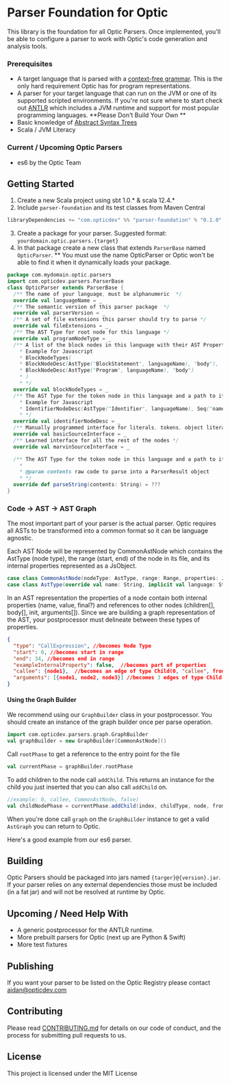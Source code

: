 # Parser Foundation for Optic

This library is the foundation for all Optic Parsers. Once implemented, you'll be able to configure a parser to work with Optic's code generation and analysis tools.

### Prerequisites

* A target language that is parsed with a [context-free grammar](https://www.cs.rochester.edu/~nelson/courses/csc_173/grammars/cfg.html). This is the only hard requirement Optic has for program representations. 
* A parser for your target language that can run on the JVM or one of its supported scripted environments. If you're not sure where to start check out [ANTLR](https://github.com/antlr/antlr4/blob/master/README.md) which includes a JVM runtime and support for most popular programming languages. **Please Don't Build Your Own **
* Basic knowledge of [Abstract Syntax Trees](https://en.wikipedia.org/wiki/Abstract_syntax_tree)
* Scala / JVM Literacy

### Current / Upcoming Optic Parsers
* es6 by the Optic Team

## Getting Started

1. Create a new Scala project using sbt 1.0.* & scala 12.4.*
2. Include `parser-foundation` and its test classes from Maven Central 
```scala
libraryDependencies += "com.opticdev" %% "parser-foundation" % "0.1.0"
```
3. Create a package for your parser. Suggested format: `yourdomain.optic.parsers.{target}`
4. In that package create a new class that extends `ParserBase` named `OpticParser`. ** You must use the name OpticParser or Optic won't be able to find it when it dynamically loads your package. 
```scala
package com.mydomain.optic.parsers
import com.opticdev.parsers.ParserBase
class OpticParser extends ParserBase {
  /** The name of your language, must be alphanumeric  */
  override val languageName = _
  /** The semantic version of this parser package  */
  override val parserVersion = _
  /** A set of file extensions this parser should try to parse */
  override val fileExtensions = _
  /** The AST Type for root node for this language */
  override val programNodeType = _
  /** A list of the block nodes in this language with their AST Property Path to children
    * Example for Javascript
    * BlockNodeTypes(
    * BlockNodeDesc(AstType("BlockStatement", languageName), "body"),
    * BlockNodeDesc(AstType("Program", languageName), "body")
    * )
    * */
  override val blockNodeTypes = _
  /** The AST Type for the token node in this language and a path to its value
    * Example for Javascript
    * IdentifierNodeDesc(AstType("Identifier", languageName), Seq("name"))
    * */
  override val identifierNodeDesc = _
  /** Manually programmed interface for literals, tokens, object literals & arrays */
  override val basicSourceInterface = _
  /** Learned interface for all the rest of the nodes */
  override val marvinSourceInterface = _

  /** The AST Type for the token node in this language and a path to its value
    *
    * @param contents raw code to parse into a ParserResult object
    * */
  override def parseString(contents: String) = ???
}

```
### Code -> AST -> AST Graph
The most important part of your parser is the actual parser. Optic requires all ASTs to be transformed into a common format so it can be language agnostic.

Each AST Node will be represented by CommonAstNode which contains the AstType (node type), the range (start, end) of the node in its file, and its internal properties represented as a JsObject. 
```scala
case class CommonAstNode(nodeType: AstType, range: Range, properties: JsObject)
case class AstType(override val name: String, implicit val language: String) extends NodeType
```
In an AST representation the properties of a node contain both internal properties (name, value, final?) and references to other nodes (children[], body[], init, arguments[]). Since we are building a graph representation of the AST, your postprocessor must delineate between these types of properties. 
```json
{
  "type": "CallExpression", //becomes Node Type
  "start": 0, //becomes start in range
  "end": 34, //becomes end in range
  "exampleInternalProperty": false,  //becomes part of properties 
  "callee": {node1},  //becomes an edge of type Child(0, "callee", fromArray=false)
  "arguments": [{node1, node2, node3}] //becomes 3 edges of type Child(index, "callee", fromArray=true)
}
```  

#### Using the Graph Builder
We recommend using our `GraphBuilder` class in your postprocessor. You should create an instance of the graph builder once per parse operation.  
```scala
import com.opticdev.parsers.graph.GraphBuilder
val graphBuilder = new GraphBuilder[CommonAstNode]()
```
Call `rootPhase` to get a reference to the entry point for the file
```scala
val currentPhase = graphBuilder.rootPhase
```

To add children to the node call `addChild`. This returns an instance for the child you just inserted that you can also call `addChild` on.  
```scala
//example: 0, callee, CommonAstNode, false)
val childNodePhase = currentPhase.addChild(index, childType, node, fromArray)
```

When you're done call `graph` on the `GraphBuilder` instance to get a valid `AstGraph` you can return to Optic. 

Here's a good example from our es6 parser.  

## Building
Optic Parsers should be packaged into jars named `{targer}@{version}.jar`. If your parser relies on any external dependencies those must be included (in a fat jar) and will not be resolved at runtime by Optic. 

## Upcoming / Need Help With
* A generic postprocessor for the ANTLR runtime. 
* More prebuilt parsers for Optic (next up are Python & Swift)  
* More test fixtures 

## Publishing
If you want your parser to be listed on the Optic Registry please contact aidan@opticdev.com

## Contributing

Please read [CONTRIBUTING.md](CONTRIBUTING.md) for details on our code of conduct, and the process for submitting pull requests to us.

## License
This project is licensed under the MIT License
